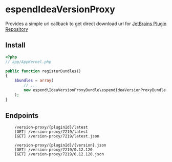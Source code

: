 espendIdeaVersionProxy
=================

Provides a simple url callback to get direct download url for [JetBrains Plugin Repository](https://plugins.jetbrains.com/)

## Install

``` php
<?php
// app/AppKernel.php

public function registerBundles()
{
    $bundles = array(
        // ...
        new espend\IdeaVersionProxyBundle\espendIdeaVersionProxyBundle(),
    );
}
```

## Endpoints

```
    /version-proxy/{pluginId}/latest
    [GET] /version-proxy/7219/latest
    [GET] /version-proxy/7219/latest.json

    /version-proxy/{pluginId}/{version}.json
    [GET] /version-proxy/7219/0.12.120
    [GET] /version-proxy/7219/0.12.120.json
```